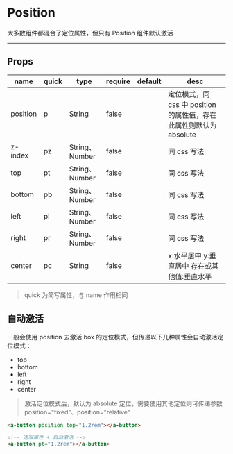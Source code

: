 # Position

大多数组件都混合了定位属性，但只有 Position 组件默认激活

---

## Props

| name     | quick | type           | require | default | desc                                                               |
| -------- | ----- | -------------- | ------- | ------- | ------------------------------------------------------------------ |
| position | p     | String         | false   |         | 定位模式，同 css 中 position 的属性值，存在此属性则默认为 absolute |
| z-index  | pz    | String、Number | false   |         | 同 css 写法                                                        |
| top      | pt    | String、Number | false   |         | 同 css 写法                                                        |
| bottom   | pb    | String、Number | false   |         | 同 css 写法                                                        |
| left     | pl    | String、Number | false   |         | 同 css 写法                                                        |
| right    | pr    | String、Number | false   |         | 同 css 写法                                                        |
| center   | pc    | String         | false   |         | x:水平居中 y:垂直居中 存在或其他值:垂直水平                        |

> quick 为简写属性，与 name 作用相同

## 自动激活

一般会使用 position 去激活 box 的定位模式，但传递以下几种属性会自动激活定位模式：

- top
- bottom
- left
- right
- center

> 激活定位模式后，默认为 absolute 定位，需要使用其他定位则可传递参数 position="fixed"、position="relative"

```html
<a-button position top="1.2rem"></a-button>

<!-- 速写属性 + 自动激活 -->
<a-button pt="1.2rem"></a-button>
```
